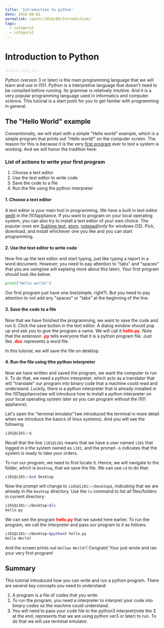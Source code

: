 ```yaml
---
title: 'Introduction to python'
date: 2018-08-01
permalink: /posts/2018/08/Introduction/
tags:
  - category1
  - category2
---
```


# Introduction to Python

<span style="color:#D3D3D3">Author: Xing Yu</span>

Python (version 3 or later) is the main programming language that we will learn and use in I101. Python is a interpretive language that doesn't need to be compiled before running. Its grammar is relatively intuitive. And it is a very popular programming language used in informatics and computer science. This tutorial is a start point for you to get familar with programming in general.

## The "Hello World" example

Conventionally, we will start with a simple "Hello world" example, which is a simple program that prints out "Hello world!" on the computer screen. The reason for this is because it is the very [first program](https://blog.hackerrank.com/the-history-of-hello-world/) ever to test a system is working. And we will honor the tradition here:

### List of actions to write your first program

1. Choose a text editor
2. Use the text editor to write code
3. Save the code to a file
4. Run the file using the python interpreter

#### 1. Choose a text editor

A text editor is your main tool in programming. We have a built in text editor [gedit](https://wiki.gnome.org/Apps/Gedit) in the I101appliance. If you want to program on your local operating system, you can also try to install a text editor of your own choice. The popular ones are [Sublime text](https://www.sublimetext.com), [atom](https://atom.io), [notepad](https://notepad-plus-plus.org)\(only for windows OS\). Pick, download, and install whichever one you like and you can start programming.

#### 2. Use the text editor to write code

Now fire up the text editor and start typing, just like typing a report in a word document. However, you need to pay attention to "tabs" and "spaces" that you are using\(we will explaing more about this later\). Your first program should look like below.

```python
print("Hello world!")
```

Our first program just have one line\(simple, right?\). But you need to pay attention to not add any "spaces" or "tabs" at the beginning of the line.

#### 3. Save the code to a file
Now that we have finished the programming, we want to save the code and run it. Click the save button in the text editor. A dialog window should pop up and ask you to give the program a name. We will call it <span style="color:red"><b>hello.py</b></span>. Note that the extension <span style="color:red"><b>.py</b></span> tells everyone that it is a python program file. Just like <span style="color:red"><b>.doc</b></span> represents a word file.

In this tutorial, we will save the file on desktop.

#### 4. Run the file using tthe python interpreter

Now we have written and saved the program, we want the computer to run it. To do that, we need a python interpreter, which acts as a translator that will "translate" our program into binary code that a machine could read and understand. Luckily, there is a python interpreter that is already installed in the I101appliance\(we will introduce how to install a python interpreter on your local operating system later so you can program without the I101 appliance\).

Let's open the "terminal emulator"\(we introduced the terminal in more detail when we introduce the basics of linux systems\). And you will see the following

```bash
i101@i101:~$
```

Recall that the line `i101@i101` means that we have a user named `i101` that logged in `@` the system named as `i101`, and the prompt `~$` indicates that the system is ready to take your orders.

To run our program, we need to first locate it. Hence, we will navigate to the folder, which is `Desktop`, that we save the file. We can use `cd` to do that:

```bash
i101@i101:~$cd Desktop
```



Now the prompt will change to `i101@i101:~/Desktop$`, indicating that we are already in the `Desktop` directory. Use the `ls` command to list all files\/folders in current directory:

```bash
i101@i101:~/Desktop~$ls
hello.py
```

We can see the program <span style="color:red"><b>hello.py</b></span> that we saved here earlier. To run the program, we call the interpreter and pass our program to it as follows:

```bash
i101@i101:~/Desktop~$python3 hello.py
Hello World!
```

And the screen prints out `Hellow World!`! Congrats! Your just wrote and ran your very first program!

## Summary

This tutorial introduced how you can write and run a python program. There are several key concepts you need to understand:

1. A program is a file of codes that you write.
2. To run the program, you need a interpreter to interpret your code into binary codes so the machine could understand.
3. You will need to pass your code file to the python3 interpret(note the 3 at the end, represents that we are using python ver3 or later) to run. To do that we will use terminal emulator.
